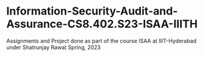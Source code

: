 # Information-Security-Audit-and-Assurance-CS8.402.S23-ISAA-IIITH
Assignments and Project done as part of the course ISAA at IIIT-Hyderabad under Shatrunjay Rawat Spring, 2023
